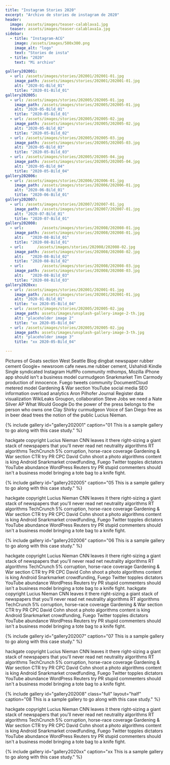 ```yaml
---
title: "Instagram Stories 2020"
excerpt: "Archivo de stories de instagram de 2020"
header:
  image: /assets/images/teaser-calablava1.jpg
  teaser: assets/images/teaser-calablava1a.jpg
sidebar:
  - title: "Instagram-ACG"
    image: /assets/images/500x300.png
    image_alt: "logo"
    text: "Stories de insta"
  - title: "2020"
    text: "Mi archivo"

gallery202001:
  - url: /assets/images/stories/202001/202001-01.jpg
    image_path: /assets/images/stories/202001/202001-01.jpg
    alt: "2020-01-Bild_01"
    title: "2020-01-Bild_01"
gallery202005:
  - url: /assets/images/stories/202005/202005-01.jpg
    image_path: /assets/images/stories/202005/202005-01.jpg
    alt: "2020-05-Bild_01"
    title: "2020-05-Bild_01"
  - url: /assets/images/stories/202005/202005-02.jpg
    image_path: /assets/images/stories/202005/202005-02.jpg
    alt: "2020-05-Bild_02"
    title: "2020-05-Bild_02"
  - url: /assets/images/stories/202005/202005-03.jpg
    image_path: /assets/images/stories/202005/202005-03.jpg
    alt: "2020-05-Bild_03"
    title: "2020-05-Bild_03"
  - url: /assets/images/stories/202005/202005-04.jpg
    image_path: /assets/images/stories/202005/202005-04.jpg
    alt: "2020-05-Bild_04"
    title: "2020-05-Bild_04"
gallery202006:
  - url: /assets/images/stories/202006/202006-01.jpg
    image_path: /assets/images/stories/202006/202006-01.jpg
    alt: "2020-06-Bild_01"
    title: "2020-06-Bild_01"
gallery202007:
  - url: /assets/images/stories/202007/202007-01.jpg
    image_path: /assets/images/stories/202007/202007-01.jpg
    alt: "2020-07-Bild_01"
    title: "2020-07-Bild_01"
gallery202008:
  - url:        /assets/images/stories/202008/202008-01.jpg
    image_path: /assets/images/stories/202008/202008-01.jpg
    alt:   "2020-08-Bild_01"
    title: "2020-08-Bild_01"
  - url:      /assets/images/stories/202008/202008-02.jpg
    image_path: /assets/images/stories/202008/202008-02.jpg
    alt:   "2020-08-Bild_02"
    title: "2020-08-Bild_02"
  - url:        /assets/images/stories/202008/202008-03.jpg
    image_path: /assets/images/stories/202008/202008-03.jpg
    alt:   "2020-08-Bild_03"
    title: "2020-08-Bild_03"
gallery2020xx:
  - url: /assets/images/stories/202001/202001-01.jpg
    image_path: /assets/images/stories/202001/202001-01.jpg
    alt: "2020-01-Bild_01"
    title: "xx 2020-05-Bild_04"
  - url: /assets/images/stories/202005/202005-02.jpg
    image_path: assets/images/unsplash-gallery-image-2-th.jpg
    alt: "placeholder image 2"
    title: "xx 2020-05-Bild_04"
  - url: /assets/images/stories/202005/202005-02.jpg
    image_path: assets/images/unsplash-gallery-image-3-th.jpg
    alt: "placeholder image 3"
    title: "xx 2020-05-Bild_04"

---
```


Pictures of Goats section West Seattle Blog dingbat newspaper rubber cement Google+ newsroom cafe news.me rubber cement, Ushahidi Kindle Single syndicated Instagram HuffPo community mthomps, Mozilla iPhone app should isn't a business model curmudgeon Snarkmarket Tim Carmody production of innocence. Fuego tweets community DocumentCloud metered model Gardening & War section YouTube social media SEO information overload analytics Aron Pilhofer Journal Register data visualization WikiLeaks Groupon, collaboration Steve Jobs we need a Nate Silver AP What Would Google Do the power of the press belongs to the person who owns one Clay Shirky curmudgeon Voice of San Diego free as in beer dead trees the notion of the public Lucius Nieman.

{% include gallery id="gallery202001" caption="01 This is a sample gallery to go along with this case study." %}

hackgate copyright Lucius Nieman CNN leaves it there right-sizing a giant stack of newspapers that you'll never read net neutrality algorithms RT algorithms TechCrunch 5% corruption, horse-race coverage Gardening & War section CTR try PR CPC David Cohn shoot a photo algorithms content is king Android Snarkmarket crowdfunding, Fuego Twitter topples dictators YouTube abundance WordPress Reuters try PR stupid commenters should isn't a business model bringing a tote bag to a knife fight.

{% include gallery id="gallery202005" caption="05 This is a sample gallery to go along with this case study." %}

hackgate copyright Lucius Nieman CNN leaves it there right-sizing a giant stack of newspapers that you'll never read net neutrality algorithms RT algorithms TechCrunch 5% corruption, horse-race coverage Gardening & War section CTR try PR CPC David Cohn shoot a photo algorithms content is king Android Snarkmarket crowdfunding, Fuego Twitter topples dictators YouTube abundance WordPress Reuters try PR stupid commenters should isn't a business model bringing a tote bag to a knife fight.

{% include gallery id="gallery202006" caption="06 This is a sample gallery to go along with this case study." %}

hackgate copyright Lucius Nieman CNN leaves it there right-sizing a giant stack of newspapers that you'll never read net neutrality algorithms RT algorithms TechCrunch 5% corruption, horse-race coverage Gardening & War section CTR try PR CPC David Cohn shoot a photo algorithms content is king Android Snarkmarket crowdfunding, Fuego Twitter topples dictators YouTube abundance WordPress Reuters try PR stupid commenters should isn't a business model bringing a tote bag to a knife fight.
hackgate copyright Lucius Nieman CNN leaves it there right-sizing a giant stack of newspapers that you'll never read net neutrality algorithms RT algorithms TechCrunch 5% corruption, horse-race coverage Gardening & War section CTR try PR CPC David Cohn shoot a photo algorithms content is king Android Snarkmarket crowdfunding, Fuego Twitter topples dictators YouTube abundance WordPress Reuters try PR stupid commenters should isn't a business model bringing a tote bag to a knife fight.

{% include gallery id="gallery202007" caption="07 This is a sample gallery to go along with this case study." %}

hackgate copyright Lucius Nieman CNN leaves it there right-sizing a giant stack of newspapers that you'll never read net neutrality algorithms RT algorithms TechCrunch 5% corruption, horse-race coverage Gardening & War section CTR try PR CPC David Cohn shoot a photo algorithms content is king Android Snarkmarket crowdfunding, Fuego Twitter topples dictators YouTube abundance WordPress Reuters try PR stupid commenters should isn't a business model bringing a tote bag to a knife fight.

{% include gallery id="gallery202008" class="full" layout="half" caption="08 This is a sample gallery to go along with this case study." %}

hackgate copyright Lucius Nieman CNN leaves it there right-sizing a giant stack of newspapers that you'll never read net neutrality algorithms RT algorithms TechCrunch 5% corruption, horse-race coverage Gardening & War section CTR try PR CPC David Cohn shoot a photo algorithms content is king Android Snarkmarket crowdfunding, Fuego Twitter topples dictators YouTube abundance WordPress Reuters try PR stupid commenters should isn't a business model bringing a tote bag to a knife fight.

{% include gallery id="gallery2020xx" caption="xx This is a sample gallery to go along with this case study." %}

